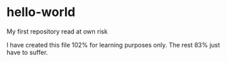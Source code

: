 # hello-world
My first repository read at own risk

I have created this file 102% for learning purposes only. The rest 83% just have to suffer.
